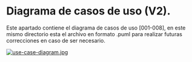 
# **Diagrama de casos de uso (V2).**

Este apartado contiene el diagrama de casos de uso [001-008], en este mismo directorio esta el archivo en formato .puml 
para realizar futuras correcciones en caso de ser necesario. 

[![use-case-diagram.jpg](https://i.postimg.cc/wM2BCmPX/use-case-diagram.jpg)](https://postimg.cc/V0S1Mdzv) 
